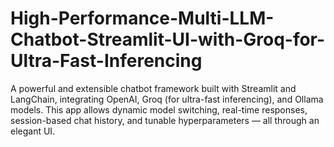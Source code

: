 # High-Performance-Multi-LLM-Chatbot-Streamlit-UI-with-Groq-for-Ultra-Fast-Inferencing
A powerful and extensible chatbot framework built with Streamlit and LangChain, integrating OpenAI, Groq (for ultra-fast inferencing), and Ollama models. This app allows dynamic model switching, real-time responses, session-based chat history, and tunable hyperparameters — all through an elegant UI.
